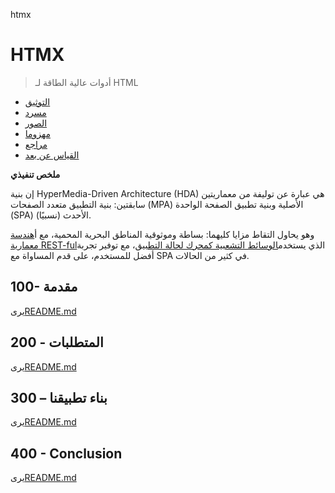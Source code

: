 htmx

# HTMX

> أدوات عالية الطاقة لـ HTML

-   [التوثيق](./DOCUMENTATION.md)
-   [مسرد](./GLOSSARY.md)
-   [الصور](./IMAGES.md)
-   [مهزوما](./PODMAN.md)
-   [مراجع](./REFERENCES.md)
-   [القياس عن بعد](./TELEMETRY.md)

**ملخص تنفيذي**

إن بنية HyperMedia-Driven Architecture (HDA) هي عبارة عن توليفة من معماريتين سابقتين: بنية التطبيق متعدد الصفحات (MPA) الأصلية وبنية تطبيق الصفحة الواحدة (SPA) الأحدث (نسبيًا).

وهو يحاول التقاط مزايا كليهما: بساطة وموثوقية المناطق البحرية المحمية، مع أ[هندسة معمارية REST-ful](https://developer.mozilla.org/en-US/docs/Glossary/REST)الذي يستخدم[الوسائط التشعبية كمحرك لحالة التطبيق](https://htmx.org/essays/hateoas/)، مع توفير تجربة أفضل للمستخدم، على قدم المساواة مع SPA في كثير من الحالات.

## 100- مقدمة

يرى[README.md](./100/README.md)

## 200 - المتطلبات

يرى[README.md](./200/README.md)

## 300 – بناء تطبيقنا

يرى[README.md](./300/README.md)

## 400 - Conclusion

يرى[README.md](./400/README.md)
